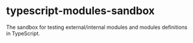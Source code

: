 typescript-modules-sandbox
==========================

The sandbox for testing external/internal modules and modules definitions in TypeScript.
